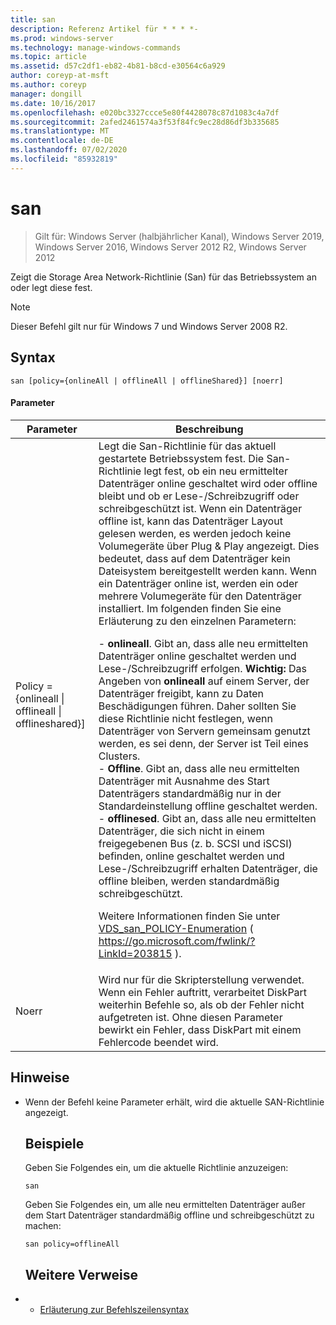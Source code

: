 ```yaml
---
title: san
description: Referenz Artikel für * * * *-
ms.prod: windows-server
ms.technology: manage-windows-commands
ms.topic: article
ms.assetid: d57c2df1-eb82-4b81-b8cd-e30564c6a929
author: coreyp-at-msft
ms.author: coreyp
manager: dongill
ms.date: 10/16/2017
ms.openlocfilehash: e020bc3327ccce5e80f4428078c87d1083c4a7df
ms.sourcegitcommit: 2afed2461574a3f53f84fc9ec28d86df3b335685
ms.translationtype: MT
ms.contentlocale: de-DE
ms.lasthandoff: 07/02/2020
ms.locfileid: "85932819"
---
```

# <a name="san"></a>san

> Gilt für: Windows Server (halbjährlicher Kanal), Windows Server 2019, Windows Server 2016, Windows Server 2012 R2, Windows Server 2012

Zeigt die Storage Area Network-Richtlinie (San) für das Betriebssystem an oder legt diese fest.
> [!NOTE]
> Dieser Befehl gilt nur für Windows 7 und Windows Server 2008 R2.

## <a name="syntax"></a>Syntax
```
san [policy={onlineAll | offlineAll | offlineShared}] [noerr]
```
#### <a name="parameters"></a>Parameter

|                          Parameter                           |                                                                                                                                                                                                                                                                                                                                                                                                                                                                                                                                                                                                                                                                                                           Beschreibung                                                                                                                                                                                                                                                                                                                                                                                                                                                                                                                                                                                                                                                                                                            |
|--------------------------------------------------------------|----------------------------------------------------------------------------------------------------------------------------------------------------------------------------------------------------------------------------------------------------------------------------------------------------------------------------------------------------------------------------------------------------------------------------------------------------------------------------------------------------------------------------------------------------------------------------------------------------------------------------------------------------------------------------------------------------------------------------------------------------------------------------------------------------------------------------------------------------------------------------------------------------------------------------------------------------------------------------------------------------------------------------------------------------------------------------------------------------------------------------------------------------------------------------------------------------------------------------------------------------------------------------------------------------------------------------------------------------------------------------------------------------------------------------------|
| Policy = {onlineall &#124; offlineall &#124; offlineshared}] | Legt die San-Richtlinie für das aktuell gestartete Betriebssystem fest. Die San-Richtlinie legt fest, ob ein neu ermittelter Datenträger online geschaltet wird oder offline bleibt und ob er Lese-/Schreibzugriff oder schreibgeschützt ist. Wenn ein Datenträger offline ist, kann das Datenträger Layout gelesen werden, es werden jedoch keine Volumegeräte über Plug & Play angezeigt. Dies bedeutet, dass auf dem Datenträger kein Dateisystem bereitgestellt werden kann. Wenn ein Datenträger online ist, werden ein oder mehrere Volumegeräte für den Datenträger installiert. Im folgenden finden Sie eine Erläuterung zu den einzelnen Parametern:<p>-   **onlineall**. Gibt an, dass alle neu ermittelten Datenträger online geschaltet werden und Lese-/Schreibzugriff erfolgen. **Wichtig:**     Das Angeben von **onlineall** auf einem Server, der Datenträger freigibt, kann zu Daten Beschädigungen führen. Daher sollten Sie diese Richtlinie nicht festlegen, wenn Datenträger von Servern gemeinsam genutzt werden, es sei denn, der Server ist Teil eines Clusters.<br />-   **Offline**. Gibt an, dass alle neu ermittelten Datenträger mit Ausnahme des Start Datenträgers standardmäßig nur in der Standardeinstellung offline geschaltet werden.<br />-   **offlinesed**. Gibt an, dass alle neu ermittelten Datenträger, die sich nicht in einem freigegebenen Bus (z. b. SCSI und iSCSI) befinden, online geschaltet werden und Lese-/Schreibzugriff erhalten Datenträger, die offline bleiben, werden standardmäßig schreibgeschützt.<p>Weitere Informationen finden Sie unter [VDS_san_POLICY-Enumeration](https://go.microsoft.com/fwlink/?LinkId=203815) ( <https://go.microsoft.com/fwlink/?LinkId=203815> ). |
|                            Noerr                             |                                                                                                                                                                                                                                                                                                                                                                                                                                                                                                                                                                                                            Wird nur für die Skripterstellung verwendet. Wenn ein Fehler auftritt, verarbeitet DiskPart weiterhin Befehle so, als ob der Fehler nicht aufgetreten ist. Ohne diesen Parameter bewirkt ein Fehler, dass DiskPart mit einem Fehlercode beendet wird.                                                                                                                                                                                                                                                                                                                                                                                                                                                                                                                                                                                                             |

## <a name="remarks"></a>Hinweise
- Wenn der Befehl keine Parameter erhält, wird die aktuelle SAN-Richtlinie angezeigt.
  ## <a name="examples"></a>Beispiele
  Geben Sie Folgendes ein, um die aktuelle Richtlinie anzuzeigen:
  ```
  san
  ```
  Geben Sie Folgendes ein, um alle neu ermittelten Datenträger außer dem Start Datenträger standardmäßig offline und schreibgeschützt zu machen:
  ```
  san policy=offlineAll
  ```
  ## <a name="additional-references"></a>Weitere Verweise
- - [Erläuterung zur Befehlszeilensyntax](command-line-syntax-key.md)
